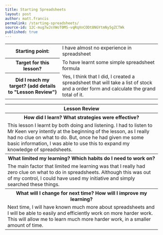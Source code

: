 ```yaml
---
title: Starting Spreadsheets
layout: post
author: matt.francis
permalink: /starting-spreadsheets/
source-id: 12C-mug7wJsVWoT0MS-vqRqXnCODt8NGYtmNy5gZCTWk
published: true
---
```

<table>
  <tr>
    <th>Starting point:</th>
    <td>I have almost no experience in spreadsheet</td>
  </tr>
  <tr>
    <th>Target for this lesson?</th>
    <td>To have learnt some simple spreadsheet formula</td>
  </tr>
  <tr>
    <th>Did I reach my target? 
(add details to "Lesson Review")</th>
    <td> Yes, I think that I did, I created a spreadsheet that will take a list of stock and a order form and calculate the grand total of it.</td>
  </tr>
</table>


<table>
  <tr>
    <th>Lesson Review</th>
  </tr>
  <tr>
    <th>How did I learn? What strategies were effective? </th>
  </tr>
  <tr>
    <td>This lesson I learnt by both doing and listening. I had to listen to Mr Keen very intently at the beginning of the lesson, as I really had no clue on what to do. But, once he had given me some basic information, I was able to use this to expand my knowledge of spreadsheets.</td>
  </tr>
  <tr>
    <th>What limited my learning? Which habits do I need to work on? </th>
  </tr>
  <tr>
    <td>The main factor that limited me learning was that I really had zero clue on what to do in spreadsheets. Although this was out of my control, I could have used my initiative and simply searched these things.</td>
  </tr>
  <tr>
    <th>What will I change for next time? How will I improve my learning?</th>
  </tr>
  <tr>
    <td>Next time, I will have known much more about spreadsheets and I will be able to easily and efficiently work on more harder work. This will allow me to learn much more harder work, in a smaller amount of time.</td>
  </tr>
</table>


